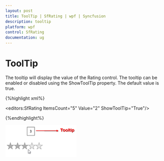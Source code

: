 ```yaml
---
layout: post
title: ToolTip | SfRating | wpf | Syncfusion
description: tooltip
platform: wpf
control: SfRating
documentation: ug
---
```


# ToolTip

The tooltip will display the value of the Rating control. The tooltip can be enabled or disabled using the ShowToolTip property. The default value is true.



{%highlight xml%}

<editors:SfRating ItemsCount="5" Value="2" ShowToolTip="True"/>

{%endhighlight%}

![](ToolTip_images/ToolTip_img1.png)



